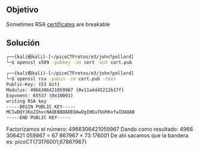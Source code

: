 ## Objetivo
Sometimes RSA [certificates](https://jupiter.challenges.picoctf.org/static/c882787a19ed5d627eea50f318d87ac5/cert) are breakable

## Solución
```bash
┌──(kali㉿kali)-[~/picoCTFretos/e3/john?pollard]
└─$ openssl x509 -pubkey -in cert -out cert.pub
                                                                             
┌──(kali㉿kali)-[~/picoCTFretos/e3/john?pollard]
└─$ openssl rsa -pubin -in cert.pub -text      
Public-Key: (53 bit)
Modulus: 4966306421059967 (0x11a4d45212b17f)
Exponent: 65537 (0x10001)
writing RSA key
-----BEGIN PUBLIC KEY-----
MCIwDQYJKoZIhvcNAQEBBQADEQAwDgIHEaTUUhKxfwIDAQAB
-----END PUBLIC KEY-----
```
Factorizamos el número:  4966306421059967
Dando como resultado: 4966 306421 059967 = 67 867967 × 73 176001
De ahí sacamos que la bandera es: picoCT{73176001,67867967}

